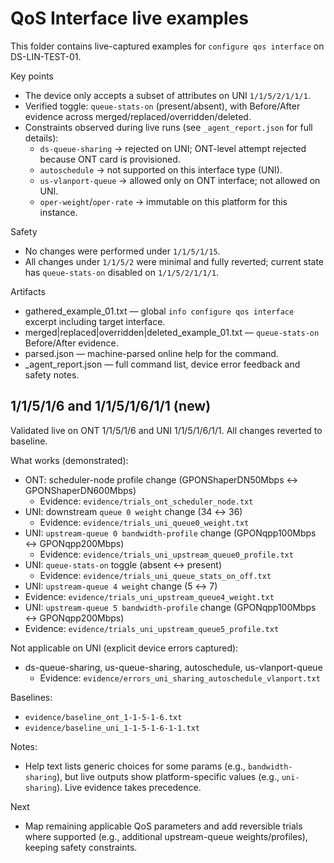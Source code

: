 # QoS Interface live examples

This folder contains live-captured examples for `configure qos interface` on DS-LIN-TEST-01.

Key points
- The device only accepts a subset of attributes on UNI `1/1/5/2/1/1/1`.
- Verified toggle: `queue-stats-on` (present/absent), with Before/After evidence across merged/replaced/overridden/deleted.
- Constraints observed during live runs (see `_agent_report.json` for full details):
  - `ds-queue-sharing` → rejected on UNI; ONT-level attempt rejected because ONT card is provisioned.
  - `autoschedule` → not supported on this interface type (UNI).
  - `us-vlanport-queue` → allowed only on ONT interface; not allowed on UNI.
  - `oper-weight`/`oper-rate` → immutable on this platform for this instance.

Safety
- No changes were performed under `1/1/5/1/15`.
- All changes under `1/1/5/2` were minimal and fully reverted; current state has `queue-stats-on` disabled on `1/1/5/2/1/1/1`.

Artifacts
- gathered_example_01.txt — global `info configure qos interface` excerpt including target interface.
- merged|replaced|overridden|deleted_example_01.txt — `queue-stats-on` Before/After evidence.
- parsed.json — machine-parsed online help for the command.
- _agent_report.json — full command list, device error feedback and safety notes.

## 1/1/5/1/6 and 1/1/5/1/6/1/1 (new)

Validated live on ONT 1/1/5/1/6 and UNI 1/1/5/1/6/1/1. All changes reverted to baseline.

What works (demonstrated):
- ONT: scheduler-node profile change (GPONShaperDN50Mbps ↔ GPONShaperDN600Mbps)
  - Evidence: `evidence/trials_ont_scheduler_node.txt`
- UNI: downstream `queue 0 weight` change (34 ↔ 36)
  - Evidence: `evidence/trials_uni_queue0_weight.txt`
- UNI: `upstream-queue 0 bandwidth-profile` change (GPONqpp100Mbps ↔ GPONqpp200Mbps)
  - Evidence: `evidence/trials_uni_upstream_queue0_profile.txt`
 - UNI: `queue-stats-on` toggle (absent ↔ present)
   - Evidence: `evidence/trials_uni_queue_stats_on_off.txt`
 - UNI: `upstream-queue 4 weight` change (5 ↔ 7)
  - Evidence: `evidence/trials_uni_upstream_queue4_weight.txt`
 - UNI: `upstream-queue 5 bandwidth-profile` change (GPONqpp100Mbps ↔ GPONqpp200Mbps)
  - Evidence: `evidence/trials_uni_upstream_queue5_profile.txt`

Not applicable on UNI (explicit device errors captured):
- ds-queue-sharing, us-queue-sharing, autoschedule, us-vlanport-queue
  - Evidence: `evidence/errors_uni_sharing_autoschedule_vlanport.txt`

Baselines:
- `evidence/baseline_ont_1-1-5-1-6.txt`
- `evidence/baseline_uni_1-1-5-1-6-1-1.txt`

Notes:
- Help text lists generic choices for some params (e.g., `bandwidth-sharing`), but live outputs show platform-specific values (e.g., `uni-sharing`). Live evidence takes precedence.

Next
- Map remaining applicable QoS parameters and add reversible trials where supported (e.g., additional upstream-queue weights/profiles), keeping safety constraints.